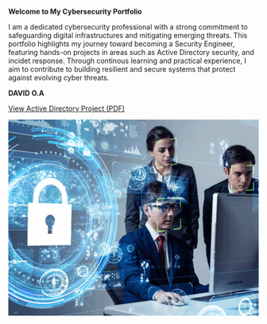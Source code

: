 **Welcome to My Cybersecurity Portfolio**


I am a dedicated cybersecurity professional with a strong commitment to safeguarding digital infrastructures and mitigating emerging threats. This portfolio highlights my journey toward becoming a Security Engineer, featuring hands-on projects in areas such as Active Directory security, and incidet response. Through continous learning and practical experience, I aim to contribute to building resilient and secure systems that protect against evolving cyber threats.

**DAVID O.A**


[View Active Directory Project (PDF)](pdfs/Ubuntu.pdf)

![Alt text](assets/images/cloud-security-engineer.png)
